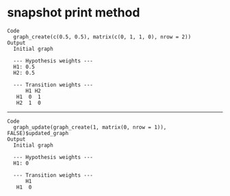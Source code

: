 # snapshot print method

    Code
      graph_create(c(0.5, 0.5), matrix(c(0, 1, 1, 0), nrow = 2))
    Output
      Initial graph
      
      --- Hypothesis weights ---
      H1: 0.5
      H2: 0.5
      
      --- Transition weights ---
          H1 H2
       H1  0  1
       H2  1  0

---

    Code
      graph_update(graph_create(1, matrix(0, nrow = 1)), FALSE)$updated_graph
    Output
      Initial graph
      
      --- Hypothesis weights ---
      H1: 0
      
      --- Transition weights ---
          H1
       H1  0

